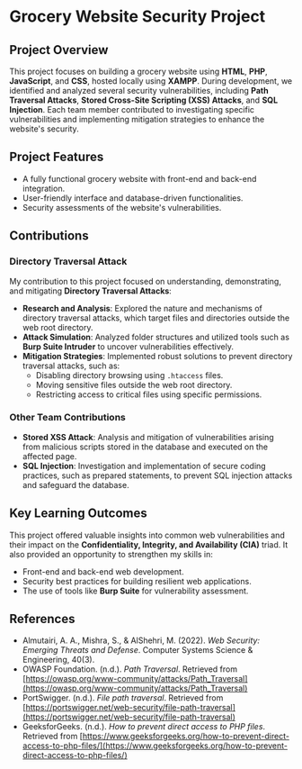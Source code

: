 # Grocery Website Security Project

## Project Overview
This project focuses on building a grocery website using **HTML**, **PHP**, **JavaScript**, and **CSS**, hosted locally using **XAMPP**. During development, we identified and analyzed several security vulnerabilities, including **Path Traversal Attacks**, **Stored Cross-Site Scripting (XSS) Attacks**, and **SQL Injection**. Each team member contributed to investigating specific vulnerabilities and implementing mitigation strategies to enhance the website's security.

## Project Features
- A fully functional grocery website with front-end and back-end integration.
- User-friendly interface and database-driven functionalities.
- Security assessments of the website's vulnerabilities.

## Contributions
### Directory Traversal Attack
My contribution to this project focused on understanding, demonstrating, and mitigating **Directory Traversal Attacks**:
- **Research and Analysis**: Explored the nature and mechanisms of directory traversal attacks, which target files and directories outside the web root directory.
- **Attack Simulation**: Analyzed folder structures and utilized tools such as **Burp Suite Intruder** to uncover vulnerabilities effectively.
- **Mitigation Strategies**: Implemented robust solutions to prevent directory traversal attacks, such as:
  - Disabling directory browsing using `.htaccess` files.
  - Moving sensitive files outside the web root directory.
  - Restricting access to critical files using specific permissions.

### Other Team Contributions
- **Stored XSS Attack**: Analysis and mitigation of vulnerabilities arising from malicious scripts stored in the database and executed on the affected page.
- **SQL Injection**: Investigation and implementation of secure coding practices, such as prepared statements, to prevent SQL injection attacks and safeguard the database.

## Key Learning Outcomes
This project offered valuable insights into common web vulnerabilities and their impact on the **Confidentiality, Integrity, and Availability (CIA)** triad. It also provided an opportunity to strengthen my skills in:
- Front-end and back-end web development.
- Security best practices for building resilient web applications.
- The use of tools like **Burp Suite** for vulnerability assessment.

## References
- Almutairi, A. A., Mishra, S., & AlShehri, M. (2022). *Web Security: Emerging Threats and Defense*. Computer Systems Science & Engineering, 40(3).
- OWASP Foundation. (n.d.). *Path Traversal*. Retrieved from [https://owasp.org/www-community/attacks/Path_Traversal](https://owasp.org/www-community/attacks/Path_Traversal)
- PortSwigger. (n.d.). *File path traversal*. Retrieved from [https://portswigger.net/web-security/file-path-traversal](https://portswigger.net/web-security/file-path-traversal)
- GeeksforGeeks. (n.d.). *How to prevent direct access to PHP files*. Retrieved from [https://www.geeksforgeeks.org/how-to-prevent-direct-access-to-php-files/](https://www.geeksforgeeks.org/how-to-prevent-direct-access-to-php-files/)

